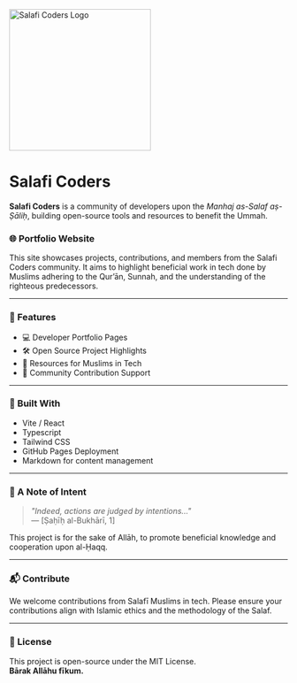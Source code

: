 <img src="https://github.com/user-attachments/assets/5c687445-0e78-4442-89f2-8e37e08f556f" alt="Salafi Coders Logo" width="256" height="256"/>

# Salafi Coders

**Salafi Coders** is a community of developers upon the *Manhaj as-Salaf aṣ-Ṣāliḥ*, building open-source tools and resources to benefit the Ummah.

### 🌐 Portfolio Website

This site showcases projects, contributions, and members from the Salafi Coders community. It aims to highlight beneficial work in tech done by Muslims adhering to the Qur’ān, Sunnah, and the understanding of the righteous predecessors.

---

### 📁 Features

- 💻 Developer Portfolio Pages  
- 🛠️ Open Source Project Highlights  
- 📜 Resources for Muslims in Tech  
- 🤝 Community Contribution Support  

---

### 🧱 Built With

- Vite / React  
- Typescript
- Tailwind CSS  
- GitHub Pages Deployment  
- Markdown for content management  

---

### 🤲 A Note of Intent

> *"Indeed, actions are judged by intentions..."*  
> — [Ṣaḥīḥ al-Bukhārī, 1]

This project is for the sake of Allāh, to promote beneficial knowledge and cooperation upon al-Ḥaqq.

---

### 📬 Contribute

We welcome contributions from Salafī Muslims in tech. Please ensure your contributions align with Islamic ethics and the methodology of the Salaf.

---

### 📖 License

This project is open-source under the MIT License.  
**Bārak Allāhu fīkum.**